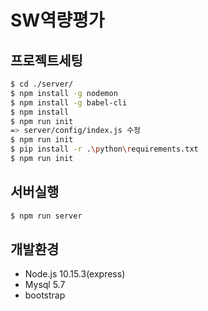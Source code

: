# SW역량평가


## 프로젝트세팅

``` sh
$ cd ./server/
$ npm install -g nodemon
$ npm install -g babel-cli
$ npm install
$ npm run init
=> server/config/index.js 수정
$ npm run init
$ pip install -r .\python\requirements.txt
$ npm run init
```
## 서버실행
``` sh
$ npm run server
```

## 개발환경
* Node.js 10.15.3(express)
* Mysql 5.7
* bootstrap
